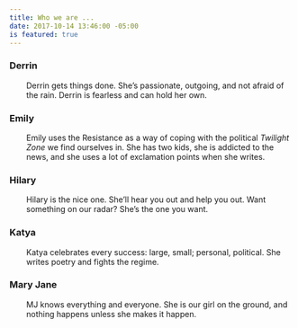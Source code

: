 ```yaml
---
title: Who we are ...
date: 2017-10-14 13:46:00 -05:00
is featured: true
---
```


<h3 style="text-align: left;">Derrin</h3>
<p style="padding-left: 30px;">Derrin gets things done. She&rsquo;s passionate, outgoing, and not afraid of the rain. Derrin is fearless and can hold her own.</p>
<h3>Emily</h3>
<p style="padding-left: 30px;">Emily uses the Resistance as a way of coping with the political <em>Twilight Zone</em> we find ourselves in. She has two kids, she is addicted to the news, and she uses a lot of exclamation points when she writes.</p>
<h3>Hilary</h3>
<p style="padding-left: 30px;">Hilary is the nice one. She&rsquo;ll hear you out and help you out. Want something on our radar? She&rsquo;s the one you want.</p>
<h3>Katya</h3>
<p style="padding-left: 30px;">Katya celebrates every success: large, small; personal, political. She writes poetry and fights the regime.</p>
<h3>Mary Jane</h3>
<p style="padding-left: 30px;">MJ knows everything and everyone. She is our girl on the ground, and nothing happens unless she makes it happen.</p>